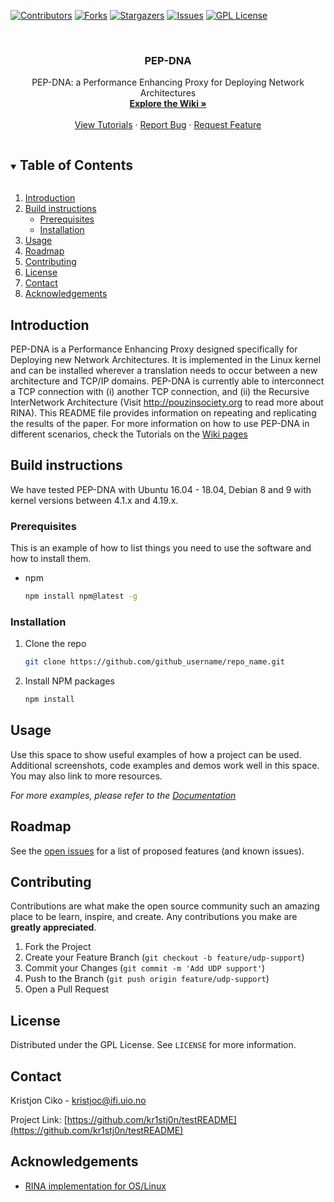 <!-- PROJECT SHIELDS -->

[![Contributors][contributors-shield]][contributors-url]
[![Forks][forks-shield]][forks-url]
[![Stargazers][stars-shield]][stars-url]
[![Issues][issues-shield]][issues-url]
[![GPL License][license-shield]][license-url]



<!-- PROJECT LOGO -->
<br />
<p align="center">
  <h3 align="center">PEP-DNA</h3>

  <p align="center">
    PEP-DNA: a Performance Enhancing Proxy for Deploying Network Architectures
    <br />
    <a href="https://github.com/kr1stj0n/testREADME/wiki"><strong>Explore the Wiki »</strong></a>
    <br />
    <br />
    <a href="https://github.com/kr1stj0n/testREADME/wiki/Tutorials">View Tutorials</a>
    ·
    <a href="https://github.com/kr1stj0n/testREADME/issues">Report Bug</a>
    ·
    <a href="https://github.com/kr1stj0n/testREADME/issues">Request Feature</a>
  </p>
</p>



<!-- TABLE OF CONTENTS -->
<details open="open">
        <summary><h2 style="display: inline-block">Table of Contents</h2></summary>
        <ol>
        <li><a href="#intro">Introduction</a></li>
        <li><a href="#build">Build instructions</a>
        <ul>
        <li><a href="#prerequisites">Prerequisites</a></li>
        <li><a href="#installation">Installation</a></li>
        </ul>
        </li>
        <li><a href="#usage">Usage</a></li>
        <li><a href="#roadmap">Roadmap</a></li>
        <li><a href="#contributing">Contributing</a></li>
        <li><a href="#license">License</a></li>
        <li><a href="#contact">Contact</a></li>
        <li><a href="#acknowledgements">Acknowledgements</a></li>
  </ol>
</details>



<!-- INTRODUCTION -->
## Introduction

PEP-DNA is a Performance Enhancing Proxy designed specifically for Deploying new Network Architectures. It is implemented in the Linux kernel and can be installed wherever a translation needs to occur between a new architecture and TCP/IP domains. PEP-DNA is currently able to interconnect a TCP connection with (i) another TCP connection, and (ii) the Recursive InterNetwork Architecture (Visit http://pouzinsociety.org to read more about RINA). This README file provides information on repeating and replicating the results of the paper. For more information on how to use PEP-DNA in different scenarios, check the Tutorials on the <a href="https://github.com/kr1stj0n/testREADME/wiki">Wiki pages</a>

<!-- BUILD INSTRUCTIONS -->
## Build instructions

We have tested PEP-DNA with Ubuntu 16.04 - 18.04, Debian 8 and 9 with kernel versions between 4.1.x and 4.19.x.

### Prerequisites

This is an example of how to list things you need to use the software and how to install them.
* npm
  ```sh
  npm install npm@latest -g
  ```

### Installation

1. Clone the repo
   ```sh
   git clone https://github.com/github_username/repo_name.git
   ```
2. Install NPM packages
   ```sh
   npm install
   ```



<!-- USAGE EXAMPLES -->
## Usage

Use this space to show useful examples of how a project can be used. Additional screenshots, code examples and demos work well in this space. You may also link to more resources.

_For more examples, please refer to the [Documentation](https://example.com)_



<!-- ROADMAP -->
## Roadmap

See the [open issues](https://github.com/kr1stj0n/testREADME/issues) for a list of proposed features (and known issues).



<!-- CONTRIBUTING -->
## Contributing

Contributions are what make the open source community such an amazing place to be learn, inspire, and create. Any contributions you make are **greatly appreciated**.

1. Fork the Project
2. Create your Feature Branch (`git checkout -b feature/udp-support`)
3. Commit your Changes (`git commit -m 'Add UDP support'`)
4. Push to the Branch (`git push origin feature/udp-support`)
5. Open a Pull Request



<!-- LICENSE -->
## License

Distributed under the GPL License. See `LICENSE` for more information.


<!-- CONTACT -->
## Contact

Kristjon Ciko - kristjoc@ifi.uio.no

Project Link: [https://github.com/kr1stj0n/testREADME](https://github.com/kr1stj0n/testREADME)


<!-- ACKNOWLEDGEMENTS -->
## Acknowledgements

* [RINA implementation for OS/Linux](https://github.com/IRATI/stack)


<!-- MARKDOWN LINKS & IMAGES -->
<!-- https://www.markdownguide.org/basic-syntax/#reference-style-links -->
[contributors-shield]: https://img.shields.io/github/contributors/kr1stj0n/testREADME.svg?style=for-the-badge
[contributors-url]: https://github.com/kr1stj0n/testREADME/graphs/contributors
[forks-shield]: https://img.shields.io/github/forks/kr1stj0n/testREADME.svg?style=for-the-badge
[forks-url]: https://github.com/kr1stj0n/testREADME/network/members
[stars-shield]: https://img.shields.io/github/stars/kr1stj0n/testREADME.svg?style=for-the-badge
[stars-url]: https://github.com/kr1stj0n/testREADME/stargazers
[issues-shield]: https://img.shields.io/github/issues/kr1stj0n/testREADME.svg?style=for-the-badge
[issues-url]: https://github.com/kr1stj0n/testREADME/issues
[license-shield]: https://img.shields.io/github/license/kr1stj0n/testREADME.svg?style=for-the-badge
[license-url]: https://github.com/kr1stj0n/testREADME/blob/main/LICENSE
